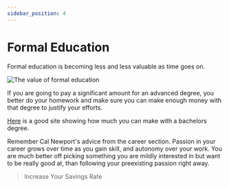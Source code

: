 ```yaml
---
sidebar_position: 4
---
```


# Formal Education

Formal education is becoming less and less valuable as time goes on.

![The value of formal education](/img/education-meme.jpeg)

If you are going to pay a significant amount for an advanced degree, you better do your homework and make sure you can make enough money with that degree to justify your efforts.

[Here](https://www.payscale.com/college-salary-report/majors-that-pay-you-back/bachelors) is a good site showing how much you can make with a bachelors degree. 

Remember Cal Newport's advice from the career section. Passion in your career grows over time as you gain skill, and autonomy over your work. You are much better off picking something you are mildly interested in but want to be really good at, than following your preexisting passion right away.

>Increase Your Savings Rate